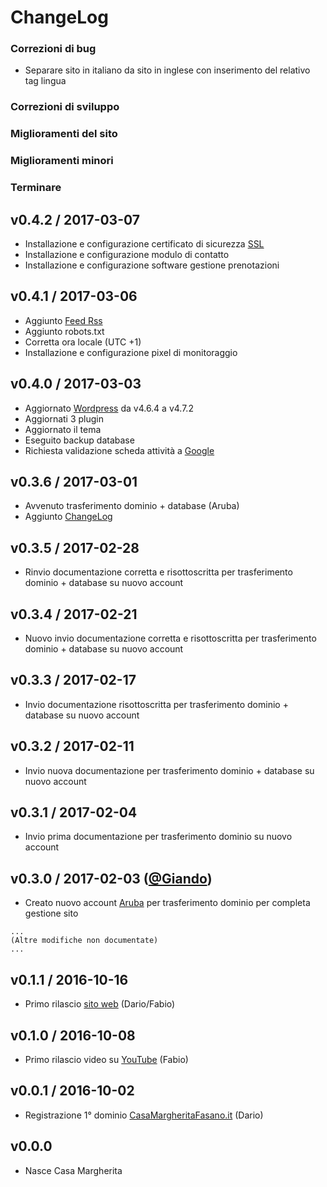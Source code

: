# ChangeLog

### Correzioni di bug

  * Separare sito in italiano da sito in inglese con inserimento del relativo tag lingua

### Correzioni di sviluppo

### Miglioramenti del sito

### Miglioramenti minori

### Terminare

## v0.4.2 / 2017-03-07

  * Installazione e configurazione certificato di sicurezza [SSL](https://www.casamargheritafasano.it)
  * Installazione e configurazione modulo di contatto
  * Installazione e configurazione software gestione prenotazioni

## v0.4.1 / 2017-03-06

  * Aggiunto [Feed Rss](https://www.casamargheritafasano.it/feed/rss)
  * Aggiunto robots.txt
  * Corretta ora locale (UTC +1)
  * Installazione e configurazione pixel di monitoraggio

## v0.4.0 / 2017-03-03

  * Aggiornato [Wordpress](http://wordpress.org) da v4.6.4 a v4.7.2
  * Aggiornati 3 plugin
  * Aggiornato il tema
  * Eseguito backup database
  * Richiesta validazione scheda attività a [Google](https://www.google.it)

## v0.3.6 / 2017-03-01

  * Avvenuto trasferimento dominio + database (Aruba)
  * Aggiunto [ChangeLog](/README.md)

## v0.3.5 / 2017-02-28

  * Rinvio documentazione corretta e risottoscritta per trasferimento dominio + database su nuovo account

## v0.3.4 / 2017-02-21

  * Nuovo invio documentazione corretta e risottoscritta per trasferimento dominio + database su nuovo account

## v0.3.3 / 2017-02-17

  * Invio documentazione risottoscritta per trasferimento dominio + database su nuovo account

## v0.3.2 / 2017-02-11

  * Invio nuova documentazione per trasferimento dominio + database su nuovo account

## v0.3.1 / 2017-02-04

  * Invio prima documentazione per trasferimento dominio su nuovo account

## v0.3.0 / 2017-02-03 ([@Giando](https://GitHub.com/Giando))

  * Creato nuovo account [Aruba](http://www.aruba.it) per trasferimento dominio per completa gestione sito

```
...
(Altre modifiche non documentate)
...
```

## v0.1.1 / 2016-10-16

  * Primo rilascio [sito web](http://www.CasaMargheritaFasano.it) (Dario/Fabio)

## v0.1.0 / 2016-10-08

  * Primo rilascio video su [YouTube](https://youtu.be/ZbGqc4U3tWs) (Fabio)

## v0.0.1 / 2016-10-02

  * Registrazione 1° dominio [CasaMargheritaFasano.it](http://www.CasaMargheritaFasano.it) (Dario)

## v0.0.0

  * Nasce Casa Margherita
